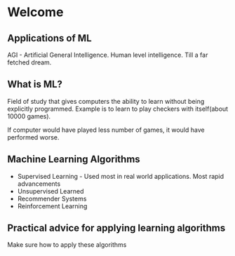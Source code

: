 # Welcome

## Applications of ML
AGI - Artificial General Intelligence. Human level intelligence. Till a far fetched dream.

## What is ML?
Field of study that gives computers the ability to learn without being explicitly programmed.
Example is to learn to play checkers with itself(about 10000 games).

If computer would have played less number of games, it would have performed worse.

## Machine Learning Algorithms
- Supervised Learning - Used most in real world applications. Most rapid advancements
- Unsupervised Learned 
- Recommender Systems
- Reinforcement Learning

## Practical advice for applying learning algorithms 
Make sure how to apply these algorithms 
